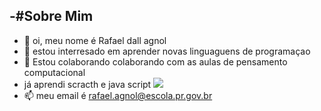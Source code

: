 -#Sobre Mim
- 
-   👋 oi, meu nome é Rafael dall agnol
- 👀 estou interresado em aprender novas linguaguens de programaçao
- 💞️ Estou colaborando colaborando com as aulas de pensamento computacional
- já aprendi scracth e java script
![](https://img.shields.io/badge/Scratch-4D97FF?style=for-the-badge&logo=Scratch&logoColor=white)
- 📫 meu email é rafael.agnol@escola.pr.gov.br
<!---
rafael2029/rafael2029 is a ✨ special ✨ repository because its `README.md` (this file) appears on your GitHub profile.
You can click the Preview link to take a look at your changes.
--->
